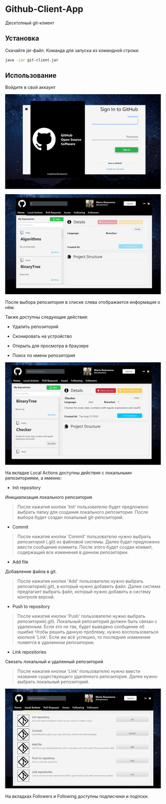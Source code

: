 # Github-Client-App

Десктопный git-клиент

## Установка
Скачайте jar-файл. Команда для запуска из командной строки:

```bash
java -jar git-client.jar
```

## Использование

Войдите в свой аккаунт

![Login Page](/readme/login.PNG)

![Home Page](/readme/home1.PNG)

После выбора репозитория в списке слева отображается информация о нём. 

Также доступны следующие действия:

* Удалить репозиторий

* Сконировать на устройство

* Открыть для просмотра в браузере

* Поиск по имени репозитория

![Remote Repo Actions](/readme/home2.PNG)

На вкладке Local Actions доступны действия с локальными репозиториями, а именно:

* Init repository

 Инициализация локального репозитория
 
> После нажатия кнопки 'Init' пользователю будет предложено выбрать папку для создания локального репозитория. 
> После выбора будет создан локальный git-репозиторий.

* Commit
  
> После нажатия кнопки 'Commit' пользователю нужно выбрать репозиторий (.git) из файловой системы. 
> Далее будет предложено ввести сообщение коммита. После этого будет создан коммит, содержащий все изменения в данном репозитории.

* Add file

 Добавление файла в git.
 
> После нажатия кнопки 'Add' пользователю нужно выбрать репозиторий(.git), в который нужно добавить файл.
> Далее система предлагает выбрать файл, который нужно добавить в систему контроля версий.

* Push to repository

> После нажатия кнопки 'Push' пользователю нужно выбрать репозиторий(.git). Локальный репозиторий должен быть связан с удаленным. Если это не так, будет выведено сообщение об ошибке Чтобы решить данную проблему, нужно воспользоваться кнопкой 'Link'. Если же всё успешно, то последние изменения появятся в удаленном репозитории.

* Link repositories

 Связать локальный и удаленный репозиторий
 
 > После нажатия кнопки 'Link' пользователю нужно ввести название существующего удалённого репозитория. Далее нужно выбрать локальный репозиторий.

![Local Repo Actions](/readme/actions.PNG)

На вкладках Followers и Following доступны подписчики и подпски.
